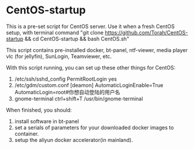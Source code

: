 # CentOS-startup

This is a pre-set script for CentOS server. Use it when a fresh CentOS setup, with terminal command "git clone https://github.com/Torah/CentOS-startup && cd CentOS-startup && bash CentOS.sh"

This script contains pre-installed docker, bt-panel, ntf-viewer, media player vlc (for jellyfin), SunLogin, Teamviewer, etc. 

With this script running, you can set up these other things for CentOS:
1.  /etc/ssh/sshd_config
PermitRootLogin yes
2.  /etc/gdm/custom.conf
[deamon]
AutomaticLoginEnable=True
AutomaticLogin=root#你想自动登陆的用户名
3.  gnome-terminal
ctrl+shift+T  /usr/bin/gnome-terminal

When finished, you should:
1) install software in bt-panel
2) set a serials of parameters for your downloaded docker images to container.
3) setup the aliyun docker accelerator(in mainland).
